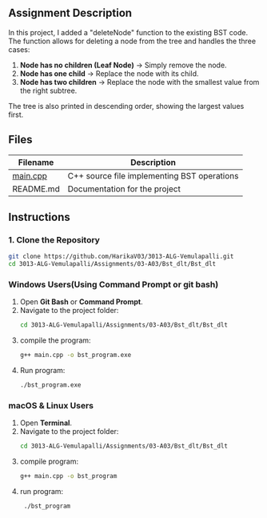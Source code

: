 ## Assignment Description
In this project, I added a "deleteNode" function to the existing BST code. The function allows for deleting a node from the tree and handles the three cases:
1. **Node has no children (Leaf Node)** → Simply remove the node.
2. **Node has one child** → Replace the node with its child.
3. **Node has two children** → Replace the node with the smallest value from the right subtree.

The tree is also printed in descending order, showing the largest values first.
   
## Files
| Filename  | Description |   
|-----------|-------------|
 | [main.cpp](./Bst_dlt/Bst_dlt/main.cpp)| C++ source file implementing BST operations |
 | README.md| Documentation for the project |
## Instructions
### 1. Clone the Repository
```bash
git clone https://github.com/HarikaV03/3013-ALG-Vemulapalli.git
cd 3013-ALG-Vemulapalli/Assignments/03-A03/Bst_dlt/Bst_dlt
```
### Windows Users(Using Command Prompt or git bash)
1. Open **Git Bash** or **Command Prompt**.
2. Navigate to the project folder:
   ```sh
   cd 3013-ALG-Vemulapalli/Assignments/03-A03/Bst_dlt/Bst_dlt
   ```
3. compile the program:
   ```sh
   g++ main.cpp -o bst_program.exe
   ```
4. Run program:
   ```sh
   ./bst_program.exe
   ```
### macOS & Linux Users  
   
1. Open **Terminal**.
2. Navigate to the project folder:
   ```sh
   cd 3013-ALG-Vemulapalli/Assignments/03-A03/Bst_dlt/Bst_dlt
   ```
3. compile program:
   ```sh
   g++ main.cpp -o bst_program
   ```
4. run program:
   ```sh  
    ./bst_program
   ```

